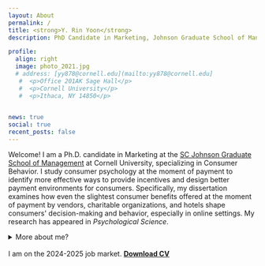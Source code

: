 ```yaml
---
layout: About
permalink: /
title: <strong>Y. Rin Yoon</strong>
description: PhD Candidate in Marketing, Johnson Graduate School of Management, Cornell University

profile:
  align: right
  image: photo_2021.jpg
  # address: [yy878@cornell.edu](mailto:yy878@cornell.edu]
   #  <p>Office 201AK Sage Hall</p>
   #  <p>Cornell University</p>
   #  <p>Ithaca, NY 14850</p>
     

news: true
social: true
recent_posts: false
---
```


Welcome! I am a Ph.D. candidate in Marketing at the [SC Johnson Graduate School of Management](https://www.johnson.cornell.edu/programs/phd-program/current-students/yy878/) at Cornell University, specializing in Consumer Behavior. I study consumer psychology at the moment of payment to identify more effective ways to provide incentives and design better payment environments for consumers. Specifically, my dissertation examines how even the slightest consumer benefits offered at the moment of payment by vendors, charitable organizations, and hotels shape consumers' decision-making and behavior, especially in online settings. My research has appeared in <i>Psychological Science</i>.

<details>
    <summary>More about me?</summary>
Before my Ph.D., I worked for Pfizer and Hyundai Motor Company HQs on a variety of management consulting projects. I have also produced and hosted a radio show in Korea (which flew far under the radar), where I had a blast monologuing on my favorite topics, such as behavioral science, social psychology, and philosophy. I received my B.A. in Communication Studies from UCLA, and my M.S. in Marketing from Korea University.
</details> <br>
I am on the 2024-2025 job market. <strong><a href="https://www.dropbox.com/scl/fi/nul3p1lal83o1liuvemwe/Yoon_CV.pdf?rlkey=wf71l20uwqtrt1ncvmzmenu9u&e=2&raw=1" target="_blank">Download CV</a></strong>

<!-- While my old blog is currently closed, previously uploaded posts can be found [here]({{ site.baseurl }}{% link blog/index.html %}). -->
